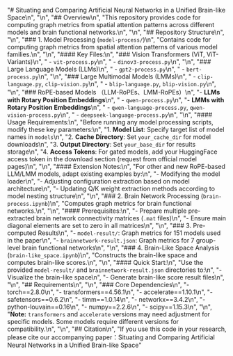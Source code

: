 
"# Situating and Comparing Artificial Neural Networks in a Unified Brain-like Space\n",
"\n",
"## Overview\n",
"This repository provides code for computing graph metrics from spatial attention patterns across different models and brain functional networks.\n",
"\n",
"## Repository Structure\n",
"\n",
"### 1. Model Processing (`model-process/`)\n",
"Contains code for computing graph metrics from spatial attention patterns of various model families.\n",
"\n",
"#### Key Files:\n",
"### Vision Transformers (ViT, ViT-Variants)\n",
"  - `vit-process.py`\n",
"  - `dinov3-process.py`\n",
"\n",
"### Large Language Models (LLMs)\n",
"  - `gpt2-process.py`\n",
"  - `bert-process.py`\n",
"\n",
"### Large Multimodal Models (LMMs)\n",
"  - `clip-language.py`, `clip-vision.py`\n",
"  - `blip-language.py`, `blip-vision.py`\n",
"\n",
"### RoPE-based Models （LLM-RoPEs、LMM-RoPEs）\n",
"- **LLMs with Rotary Position Embeddings**\n",
"  - `qwen-process.py`\n",
"- **LMMs with Rotary Position Embeddings**\n",
"  - `qwen-language-process.py`, `qwen-vision-process.py`\n",
"  - `deepseek-language-process.py`\n",
"\n",
"#### Usage Requirements:\n",
"Before running any model processing scripts, modify these key parameters:\n",
"1. **Model List**: Specify target list of model names in `models`\n",
"2. **Cache Directory**: Set `your_cache_dir` for model downloads\n",
"3. **Output Directory**: Set `your_base_dir` for results storage\n",
"4. **Access Tokens**: For gated models, add your HuggingFace access token in the download section (request from official model pages)\n",
"\n",
"#### Extension Notes:\n",
"For other and new RoPE-based LLM/LMM models, adapt existing examples by:\n",
"- Modifying the model loader\n",
"- Adjusting configuration extraction based on model architecture\n",
"- Updating Q/K weight extraction methods according to model nesting structure\n",
"\n",
"### 2. Brain Network Processing (`brain-process.ipynb`)\n",
"Computes graph metrics for brain functional networks.\n",
"\n",
"#### Prerequisites:\n",
"- Prepare multiple pre-extracted brain network connectivity matrices (`.mat` files)\n",
"- Ensure main diagonal elements are set to zero in all matrices\n",
"\n",
"### 3. Pre-computed Results\n",
"- `model-result/`: Graph metrics for 151 models used in the paper\n",
"- `brainnetwork-result.json`: Graph metrics for 7 group-level brain functional networks\n",
"\n",
"### 4. Brain-Like Space Analysis (`brain-like_space.ipynb`)\n",
"Constructs the brain-like space and computes brain-like scores.\n",
"\n",
"#### Quick Start:\n",
"Use the provided `model-result/` and `brainnetwork-result.json` directories to:\n",
"- Visualize the brain-like space\n",
"- Generate brain-like score result files\n",
"\n",
"## Requirements\n",
"\n",
"### Core Dependencies\n",
"- torch==2.8.0\n",
"- transformers==4.56.1\n",
"- accelerate==1.10.1\n",
"- safetensors==0.6.2\n",
"- timm==1.0.14\n",
"- networkx==3.4.2\n",
"- python-louvain==0.16\n",
"- numpy==2.2.6\n",
"- scipy==1.15.3\n",
"\n",
"**Note:** `transformers` and `accelerate` versions may need adjustment for specific models. Some models require different versions for compatibility.\n",
"\n",
"## Citation\n",
"If you use this code in your research, please cite our accompanying paper：Situating and Comparing Artificial Neural Networks in a Unified Brain-like Space"
   
 

